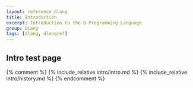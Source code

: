 ```yaml
---
layout: reference_dlang
title: Introduction
excerpt: Introduction to the D Programming Language
group: DLang
tags: [dlang, dlangref]
---
```


## Intro test page
{% comment %}
{% include_relative intro/intro.md %}
{% include_relative intro/history.md %}
{% endcomment %}
